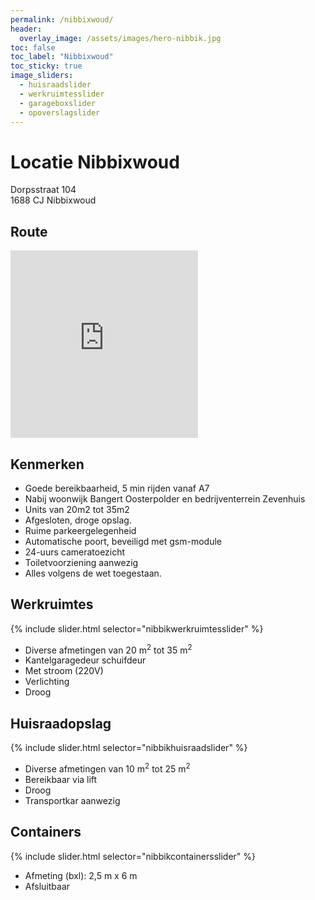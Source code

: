 ```yaml
---
permalink: /nibbixwoud/
header:
  overlay_image: /assets/images/hero-nibbik.jpg
toc: false
toc_label: "Nibbixwoud"
toc_sticky: true
image_sliders:
  - huisraadslider
  - werkruimtesslider
  - garageboxslider
  - opoverslagslider
---
```


# Locatie Nibbixwoud

Dorpsstraat 104  
1688 CJ Nibbixwoud

## Route

<div class="map-responsive"><iframe src="https://www.google.com/maps/embed?pb=!1m18!1m12!1m3!1d2418.0844518380277!2d5.075073115813988!3d52.69456897984772!2m3!1f0!2f0!3f0!3m2!1i1024!2i768!4f13.1!3m3!1m2!1s0x47c8aedb0b3d9c49%3A0x66da74ead6a7cd6!2sDorpsstraat+104%2C+1688+CJ+Nibbixwoud!5e0!3m2!1snl!2snl!4v1553761307335" width="300" height="300" frameborder="0" style="border:0" allowfullscreen="allowfullscreen"> </iframe>
</div>

## Kenmerken

* Goede bereikbaarheid, 5 min rijden vanaf A7
* Nabij woonwijk Bangert Oosterpolder en bedrijventerrein Zevenhuis
* Units van 20m2 tot 35m2
* Afgesloten, droge opslag.
* Ruime parkeergelegenheid
* Automatische poort, beveiligd met gsm-module
* 24-uurs cameratoezicht
* Toiletvoorziening aanwezig
* Alles volgens de wet toegestaan.

## Werkruimtes

{% include slider.html selector="nibbikwerkruimtesslider" %}

* Diverse afmetingen van 20 m<sup>2</sup> tot 35 m<sup>2</sup>
* Kantelgaragedeur schuifdeur
* Met stroom (220V)
* Verlichting
* Droog

## Huisraadopslag

{% include slider.html selector="nibbikhuisraadslider" %}

* Diverse afmetingen van 10 m<sup>2</sup> tot 25 m<sup>2</sup>
* Bereikbaar via lift
* Droog
* Transportkar aanwezig

## Containers

{% include slider.html selector="nibbikcontainersslider" %}

* Afmeting (bxl): 2,5 m x 6 m
* Afsluitbaar
